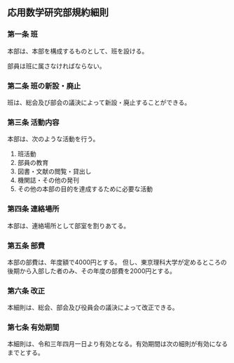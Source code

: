 ## 応用数学研究部規約細則

### 第一条 班

本部は、本部を構成するものとして、班を設ける。

部員は班に属さなければならない。

### 第二条 班の新設・廃止

班は、総会及び部会の議決によって新設・廃止することができる。

### 第三条 活動内容

本部は、次のような活動を行う。

1. 班活動
2. 部員の教育
3. 図書・文献の閲覧・貸出し
4. 機関誌・その他の発刊
5. その他の本部の目的を達成するために必要な活動

### 第四条 連絡場所

本部は、連絡場所として部室を割りあてる。

### 第五条 部費

本部の部費は、年度額で4000円とする。
但し、東京理科大学が定めるところの後期から入部した者のみ、その年度の部費を2000円とする。

### 第六条 改正

本細則は、総会、部会及び役員会の議決によって改正できる。

### 第七条 有効期間

本細則は、令和三年四月一日より有効となる。有効期間は次の細則が有効になるまでとする。
